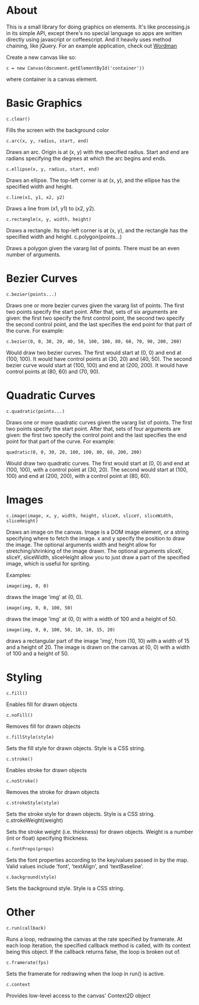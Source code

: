 # About

This is a small library for doing graphics on <canvas> elements. It's like
processing.js in its simple API, except there's no special language so apps
are written directly using javascript or coffeescript. And it heavily uses
method chaining, like jQuery. For an example application, check out [Wordman](https://github.com/ysimonson/wordman)

Create a new canvas like so:

    c = new Canvas(document.getElementById('container'))

where container is a canvas element.

# Basic Graphics

    c.clear()

Fills the screen with the background color

    c.arc(x, y, radius, start, end)

Draws an arc. Origin is at (x, y) with the specified radius. Start and end
are radians specifying the degrees at which the arc begins and ends.

    c.ellipse(x, y, radius, start, end)

Draws an ellipse. The top-left corner is at (x, y), and the ellipse has the
specified width and height.

    c.line(x1, y1, x2, y2)

Draws a line from (x1, y1) to (x2, y2).

    c.rectangle(x, y, width, height)

Draws a rectangle. Its top-left corner is at (x, y), and the rectangle has
the specified width and height.
    c.polygon(points...)

Draws a polygon given the vararg list of points. There must be an even
number of arguments.

# Bezier Curves

    c.bezier(points...)

Draws one or more bezier curves given the vararg list of points. The first
two points specify the start point. After that, sets of six arguments are
given: the first two specify the first control point, the second two
specify the second control point, and the last specifies the end point for
that part of the curve. For example:

    c.bezier(0, 0, 30, 20, 40, 50, 100, 100, 80, 60, 70, 90, 200, 200)

Would draw two bezier curves. The first would start at (0, 0) and end at
(100, 100). It would have control points at (30, 20) and (40, 50). The
second bezier curve would start at (100, 100) and end at (200, 200). It
would have control points at (80, 60) and (70, 90).

# Quadratic Curves

    c.quadratic(points...)

Draws one or more quadratic curves given the vararg list of points. The
first two points specify the start point. After that, sets of four
arguments are given: the first two specify the control point and the last
specifies the end point for that part of the curve. For example:

    quadratic(0, 0, 30, 20, 100, 100, 80, 60, 200, 200)

Would draw two quadratic curves. The first would start at (0, 0) and end at
(100, 100), with a control point at (30, 20). The second would start at
(100, 100) and end at (200, 200), with a control point at (80, 60).

# Images

    c.image(image, x, y, width, height, sliceX, sliceY, sliceWidth, sliceHeight)

Draws an image on the canvas. Image is a DOM image element, or a string
specifying where to fetch the image. x and y specify the position to draw
the image. The optional arguments width and height allow for
stretching/shrinking of the image drawn. The optional arguments sliceX,
sliceY, sliceWidth, sliceHeight allow you to just draw a part of the
specified image, which is useful for spriting.

Examples:

    image(img, 0, 0)

draws the image 'img' at (0, 0).

    image(img, 0, 0, 100, 50)

draws the image 'img' at (0, 0) with a width of 100 and a height of 50.

    image(img, 0, 0, 100, 50, 10, 10, 15, 20)

draws a rectangular part of the image 'img', from (10, 10) with a width of
15 and a height of 20. The image is drawn on the canvas at (0, 0) with a
width of 100 and a height of 50.

# Styling

    c.fill()

Enables fill for drawn objects

    c.noFill()

Removes fill for drawn objects

    c.fillStyle(style)

Sets the fill style for drawn objects. Style is a CSS string.

    c.stroke()

Enables stroke for drawn objects

    c.noStroke()

Removes the stroke for drawn objects

    c.strokeStyle(style)

Sets the stroke style for drawn objects. Style is a CSS string.
    c.strokeWeight(weight)

Sets the stroke weight (i.e. thickness) for drawn objects. Weight is a
number (int or float) specifying thickness.

    c.fontProps(props)

Sets the font properties according to the key/values passed in by the map.
Valid values include 'font', 'textAlign', and 'textBaseline'.

    c.background(style)

Sets the background style. Style is a CSS string.

# Other

    c.run(callback)

Runs a loop, redrawing the canvas at the rate specified by framerate. At
each loop iteration, the specified callback method is called, with its
context being this object. If the callback returns false, the loop is
broken out of.

    c.framerate(fps)

Sets the framerate for redrawing when the loop in run() is active.

    c.context

Provides low-level access to the canvas' Context2D object

